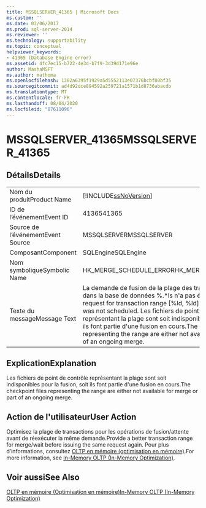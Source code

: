 ```yaml
---
title: MSSQLSERVER_41365 | Microsoft Docs
ms.custom: ''
ms.date: 03/06/2017
ms.prod: sql-server-2014
ms.reviewer: ''
ms.technology: supportability
ms.topic: conceptual
helpviewer_keywords:
- 41365 (Database Engine error)
ms.assetid: 4fc7ec15-b722-4e3d-b7f9-3d39d171e96e
author: MashaMSFT
ms.author: mathoma
ms.openlocfilehash: 1382a6395f1929a5d5552113e07376bcbf80bf35
ms.sourcegitcommit: ad4d92dce894592a259721a1571b1d8736abacdb
ms.translationtype: MT
ms.contentlocale: fr-FR
ms.lasthandoff: 08/04/2020
ms.locfileid: "87611096"
---
```

# <a name="mssqlserver_41365"></a><span data-ttu-id="afb80-102">MSSQLSERVER_41365</span><span class="sxs-lookup"><span data-stu-id="afb80-102">MSSQLSERVER_41365</span></span>
    
## <a name="details"></a><span data-ttu-id="afb80-103">Détails</span><span class="sxs-lookup"><span data-stu-id="afb80-103">Details</span></span>  
  
|||  
|-|-|  
|<span data-ttu-id="afb80-104">Nom du produit</span><span class="sxs-lookup"><span data-stu-id="afb80-104">Product Name</span></span>|[!INCLUDE[ssNoVersion](../../includes/ssnoversion-md.md)]|  
|<span data-ttu-id="afb80-105">ID de l’événement</span><span class="sxs-lookup"><span data-stu-id="afb80-105">Event ID</span></span>|<span data-ttu-id="afb80-106">41365</span><span class="sxs-lookup"><span data-stu-id="afb80-106">41365</span></span>|  
|<span data-ttu-id="afb80-107">Source de l’événement</span><span class="sxs-lookup"><span data-stu-id="afb80-107">Event Source</span></span>|<span data-ttu-id="afb80-108">MSSQLSERVER</span><span class="sxs-lookup"><span data-stu-id="afb80-108">MSSQLSERVER</span></span>|  
|<span data-ttu-id="afb80-109">Composant</span><span class="sxs-lookup"><span data-stu-id="afb80-109">Component</span></span>|<span data-ttu-id="afb80-110">SQLEngine</span><span class="sxs-lookup"><span data-stu-id="afb80-110">SQLEngine</span></span>|  
|<span data-ttu-id="afb80-111">Nom symbolique</span><span class="sxs-lookup"><span data-stu-id="afb80-111">Symbolic Name</span></span>|<span data-ttu-id="afb80-112">HK_MERGE_SCHEDULE_ERROR</span><span class="sxs-lookup"><span data-stu-id="afb80-112">HK_MERGE_SCHEDULE_ERROR</span></span>|  
|<span data-ttu-id="afb80-113">Texte du message</span><span class="sxs-lookup"><span data-stu-id="afb80-113">Message Text</span></span>|<span data-ttu-id="afb80-114">La demande de fusion de la plage des transactions [%d, %d] dans la base de données %.\*ls n'a pas été planifiée.</span><span class="sxs-lookup"><span data-stu-id="afb80-114">Merge request for transaction range [%ld, %ld] on database %.\*ls was not scheduled.</span></span> <span data-ttu-id="afb80-115">Les fichiers de point de contrôle représentant la plage sont soit indisponibles pour la fusion, soit ils font partie d'une fusion en cours.</span><span class="sxs-lookup"><span data-stu-id="afb80-115">The checkpoint files representing the range are either not available for merge or part of an ongoing merge.</span></span>|  
  
## <a name="explanation"></a><span data-ttu-id="afb80-116">Explication</span><span class="sxs-lookup"><span data-stu-id="afb80-116">Explanation</span></span>  
 <span data-ttu-id="afb80-117">Les fichiers de point de contrôle représentant la plage sont soit indisponibles pour la fusion, soit ils font partie d'une fusion en cours.</span><span class="sxs-lookup"><span data-stu-id="afb80-117">The checkpoint files representing the range are either not available for merge or part of an ongoing merge.</span></span>  
  
## <a name="user-action"></a><span data-ttu-id="afb80-118">Action de l'utilisateur</span><span class="sxs-lookup"><span data-stu-id="afb80-118">User Action</span></span>  
 <span data-ttu-id="afb80-119">Optimisez la plage de transactions pour les opérations de fusion/attente avant de réexécuter la même demande.</span><span class="sxs-lookup"><span data-stu-id="afb80-119">Provide a better transaction range for merge/wait before issuing the same request again.</span></span> <span data-ttu-id="afb80-120">Pour plus d’informations, consultez [OLTP en mémoire &#40;optimisation en mémoire&#41;](../in-memory-oltp/in-memory-oltp-in-memory-optimization.md).</span><span class="sxs-lookup"><span data-stu-id="afb80-120">For more information, see [In-Memory OLTP &#40;In-Memory Optimization&#41;](../in-memory-oltp/in-memory-oltp-in-memory-optimization.md).</span></span>  
  
## <a name="see-also"></a><span data-ttu-id="afb80-121">Voir aussi</span><span class="sxs-lookup"><span data-stu-id="afb80-121">See Also</span></span>  
 [<span data-ttu-id="afb80-122">OLTP en mémoire &#40;Optimisation en mémoire&#41;</span><span class="sxs-lookup"><span data-stu-id="afb80-122">In-Memory OLTP &#40;In-Memory Optimization&#41;</span></span>](../in-memory-oltp/in-memory-oltp-in-memory-optimization.md)  
  
  
